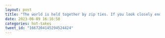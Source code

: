 ```yaml
---
layout: post
title: "The world is held together by zip ties. If you look closely enough, they are everywhere. What did we do before zip ties?"
date: 2023-06-09 16:16:58
categories: hot-takes
tweet_id: "1667204145294524424"
---
```



<!-- Original tweet: https://twitter.com/i/status/1667204145294524424 -->